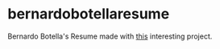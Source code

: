 # bernardobotellaresume
Bernardo Botella's Resume made with [this](https://jsonresume.org/) interesting project.